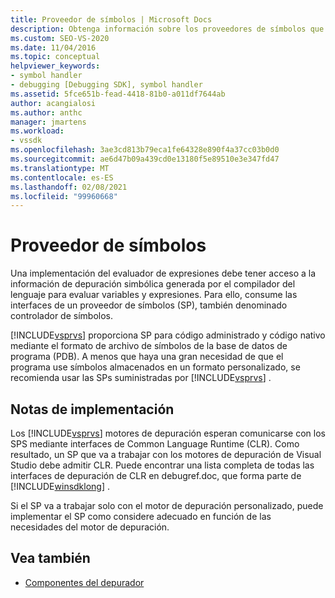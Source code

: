 ```yaml
---
title: Proveedor de símbolos | Microsoft Docs
description: Obtenga información sobre los proveedores de símbolos que Visual Studio proporciona para permitir que un evaluador de expresiones evalúe variables y expresiones.
ms.custom: SEO-VS-2020
ms.date: 11/04/2016
ms.topic: conceptual
helpviewer_keywords:
- symbol handler
- debugging [Debugging SDK], symbol handler
ms.assetid: 5fce651b-fead-4418-81b0-a011df7644ab
author: acangialosi
ms.author: anthc
manager: jmartens
ms.workload:
- vssdk
ms.openlocfilehash: 3ae3cd813b79eca1fe64328e890f4a37cc03b0d0
ms.sourcegitcommit: ae6d47b09a439cd0e13180f5e89510e3e347fd47
ms.translationtype: MT
ms.contentlocale: es-ES
ms.lasthandoff: 02/08/2021
ms.locfileid: "99960668"
---
```

# <a name="symbol-provider"></a>Proveedor de símbolos
Una implementación del evaluador de expresiones debe tener acceso a la información de depuración simbólica generada por el compilador del lenguaje para evaluar variables y expresiones. Para ello, consume las interfaces de un proveedor de símbolos (SP), también denominado controlador de símbolos.

 [!INCLUDE[vsprvs](../../code-quality/includes/vsprvs_md.md)] proporciona SP para código administrado y código nativo mediante el formato de archivo de símbolos de la base de datos de programa (PDB). A menos que haya una gran necesidad de que el programa use símbolos almacenados en un formato personalizado, se recomienda usar las SPs suministradas por [!INCLUDE[vsprvs](../../code-quality/includes/vsprvs_md.md)] .

## <a name="implementation-notes"></a>Notas de implementación
 Los [!INCLUDE[vsprvs](../../code-quality/includes/vsprvs_md.md)] motores de depuración esperan comunicarse con los SPS mediante interfaces de Common Language Runtime (CLR). Como resultado, un SP que va a trabajar con los motores de depuración de Visual Studio debe admitir CLR. Puede encontrar una lista completa de todas las interfaces de depuración de CLR en debugref.doc, que forma parte de [!INCLUDE[winsdklong](../../deployment/includes/winsdklong_md.md)] .

 Si el SP va a trabajar solo con el motor de depuración personalizado, puede implementar el SP como considere adecuado en función de las necesidades del motor de depuración.

## <a name="see-also"></a>Vea también
- [Componentes del depurador](../../extensibility/debugger/debugger-components.md)
